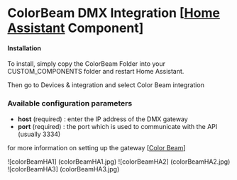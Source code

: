 # ColorBeam DMX Integration [[Home Assistant](https://www.home-assistant.io/) Component]

#### Installation

To install, simply copy the ColorBeam Folder into your CUSTOM_COMPONENTS folder and restart Home Assistant.

Then go to Devices & integration and select Color Beam integration

### Available configuration parameters

* **host** (required) : enter the IP address of the DMX gateway
* **port** (required) : the port which is used to communicate with the API (usually 3334)

for more information on setting up the gateway [[Color Beam](https://colorbeamlighting.com)]

![colorBeamHA1] (colorBeamHA1.jpg)
![colorBeamHA2] (colorBeamHA2.jpg)
![colorBeamHA3] (colorBeamHA3.jpg)


